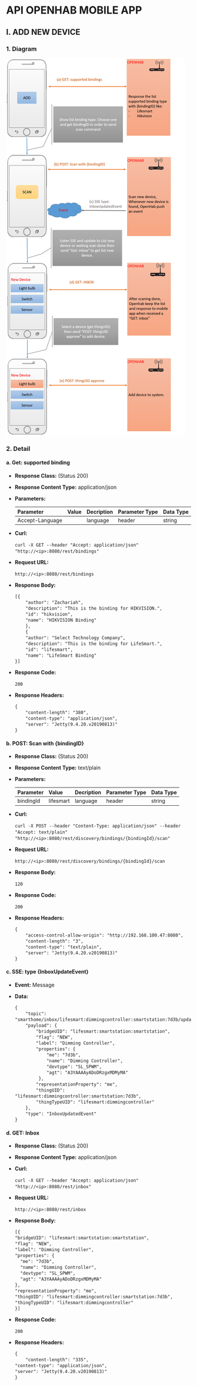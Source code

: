 # API OPENHAB MOBILE APP
## I. ADD NEW DEVICE
### 1. Diagram
![Diagram](/addnewdevicediagram.png)
### 2. Detail
#### a. Get: supported binding
* **Response Class:** (Status 200)

* **Response Content Type:** application/json

* **Parameters:** 

    |Parameter|Value|Decription|Parameter Type|Data Type|
    |---------|-----|----------|--------------|---------|
    |Accept-Language||language |    header    |  string |

* **Curl:** 

    ```curl -X GET --header "Accept: application/json" "http://<ip>:8080/rest/bindings"```

* **Request URL:**

    ```http://<ip>:8080/rest/bindings```

* **Response Body:**

    ```
    [{
        "author": "Zachariah",
        "description": "This is the binding for HIKVISION.",
        "id": "hikvision",
        "name": "HIKVISION Binding"
        },
        {
        "author": "Select Technology Company",
        "description": "This is the binding for LifeSmart.",
        "id": "lifesmart",
        "name": "LifeSmart Binding"
    }]
    ```

* **Response Code:** 

    ```200```

* **Response Headers:**

    ```
    {
        "content-length": "380",
        "content-type": "application/json",
        "server": "Jetty(9.4.20.v20190813)"
    }
    ```
    
#### b. POST: Scan with {bindingID}
* **Response Class:** (Status 200)

* **Response Content Type:** text/plain

* **Parameters:** 

    |Parameter|Value|Decription|Parameter Type|Data Type|
    |---------|-----|----------|--------------|---------|
    |bindingId|lifesmart|language|    header  |  string |

* **Curl:** 

    ```curl -X POST --header "Content-Type: application/json" --header "Accept: text/plain" "http://<ip>:8080/rest/discovery/bindings/{bindingId}/scan"```

* **Request URL:**

    ```http://<ip>:8080/rest/discovery/bindings/{bindingId}/scan```

* **Response Body:**

    ```120```

* **Response Code:** 

    ```200```

* **Response Headers:**

    ```
    {
        "access-control-allow-origin": "http://192.168.100.47:8080",
        "content-length": "3",
        "content-type": "text/plain",
        "server": "Jetty(9.4.20.v20190813)"
    }
    ```
    
#### c. SSE: type {InboxUpdateEvent}

* **Event:** Message

* **Data:**
    ```
    {
	    "topic": "smarthome/inbox/lifesmart:dimmingcontroller:smartstation:7d3b/updated",
	    "payload": {
		    "bridgeUID": "lifesmart:smartstation:smartstation",
		    "flag": "NEW",
		    "label": "Dimming Controller",
		    "properties": {
			    "me": "7d3b",
			    "name": "Dimming Controller",
			    "devtype": "SL_SPWM",
			    "agt": "A3YAAAAyADoDRzgxMDMyMA"
		     },
		    "representationProperty": "me",
		    "thingUID": "lifesmart:dimmingcontroller:smartstation:7d3b",
		    "thingTypeUID": "lifesmart:dimmingcontroller"
	    },
	    "type": "InboxUpdatedEvent"
    }
    ```
#### d. GET: Inbox
* **Response Class:** (Status 200)

* **Response Content Type:** application/json

* **Curl:** 

    ```curl -X GET --header "Accept: application/json" "http://<ip>:8080/rest/inbox"```

* **Request URL:**

    ```http://<ip>:8080/rest/inbox```

* **Response Body:**

    ```
    [{
    "bridgeUID": "lifesmart:smartstation:smartstation",
    "flag": "NEW",
    "label": "Dimming Controller",
    "properties": {
      "me": "7d3b",
      "name": "Dimming Controller",
      "devtype": "SL_SPWM",
      "agt": "A3YAAAAyADoDRzgxMDMyMA"
    },
    "representationProperty": "me",
    "thingUID": "lifesmart:dimmingcontroller:smartstation:7d3b",
    "thingTypeUID": "lifesmart:dimmingcontroller"
    }]
    ```

* **Response Code:** 

    ```200```

* **Response Headers:**

    ```
    {
        "content-length": "335",
  	"content-type": "application/json",
  	"server": "Jetty(9.4.20.v20190813)"
    }
    ```

